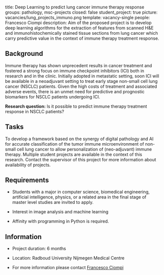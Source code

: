 title: Deep Learning to predict lung cancer immune therapy response
groups: pathology, msc-projects
closed: false
student_project: true
picture: vacancies/lung_projects_immuno.png
template: vacancy-single
people: Francesco Ciompi
description: Aim of the proposed project is to develop deep learning algorithms for the extraction of features from scanned H&E and immunohistochemically stained tissue sections from lung cancer which carry predictive value in the context of immune therapy treatment response.


## Background

Immune therapy has shown unprecedent results in cancer treatment and fostered a strong focus on immune checkpoint inhibitors (ICI) both in research and in the clinic. Initially adopted in metastatic setting, soon ICI will be available in a neoadjuvant setting to treat early stage non-small cell lung cancer (NSCLC) patients. Given the high costs of treatment and associated adverse events, there is an unmet need for predictive and prognostic biomarkers for NSCLC patients undergoing ICI.

**Research question:**
Is it possible to predict immune therapy treatment response in NSCLC patients?

## Tasks

To develop a framework based on the synergy of digital pathology and AI for accurate classification of the tumor immune microenvironment of non-small cell lung cancer to allow personalization of (neo-adjuvant) immune therapy. Multiple student projects are available in the context of this research. Contact the supervisor of this project for more information about availability of projects.

## Requirements

- Students with a major in computer science, biomedical engineering, artificial intelligence, physics, or a related area in the final stage of master level studies are invited to apply.

- Interest in image analysis and machine learning

- Affinity with programming in Python is required.

## Information

- Project duration: 6 months

- Location: Radboud University Nijmegen Medical Centre

- For more information please contact [Francesco Ciompi](https://www.computationalpathologygroup.eu/members/francesco-ciompi/)
